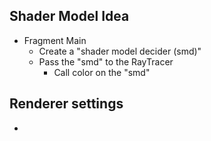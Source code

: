## Shader Model Idea
- Fragment Main
    - Create a "shader model decider (smd)"
    - Pass the "smd" to the RayTracer
        - Call color on the "smd"

## Renderer settings
- 
